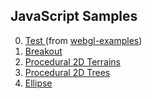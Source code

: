 ## JavaScript Samples

0. [Test ](https://solarbro.github.io/JavaScript_Samples/test/)(from [webgl-examples](https://github.com/mdn/webgl-examples))
1. [Breakout](https://solarbro.github.io/JavaScript_Samples/breakout/)
2. [Procedural 2D Terrains](https://solarbro.github.io/JavaScript_Samples/procedural_terrains_2D/)
3. [Procedural 2D Trees](https://solarbro.github.io/JavaScript_Samples/procedural_trees_2D/)
4. [Ellipse](https://solarbro.github.io/JavaScript_Samples/Ellipse/)

